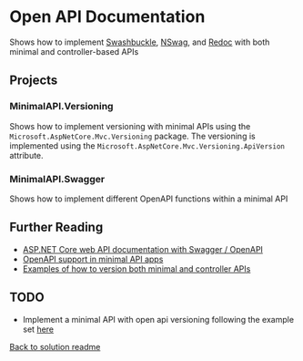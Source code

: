 ﻿# Open API Documentation
Shows how to implement [Swashbuckle](https://github.com/domaindrivendev/Swashbuckle.AspNetCore), [NSwag](https://github.com/RicoSuter/NSwag), and [Redoc](https://github.com/Redocly/redoc) with both minimal and controller-based APIs

## Projects
### MinimalAPI.Versioning
Shows how to implement versioning with minimal APIs using the `Microsoft.AspNetCore.Mvc.Versioning` package. The versioning is implemented using the `Microsoft.AspNetCore.Mvc.Versioning.ApiVersion` attribute.
### MinimalAPI.Swagger
Shows how to implement different OpenAPI functions within a minimal API
## Further Reading
- [ASP.NET Core web API documentation with Swagger / OpenAPI](https://learn.microsoft.com/en-us/aspnet/core/tutorials/web-api-help-pages-using-swagger?view=aspnetcore-8.0)
- [OpenAPI support in minimal API apps](https://learn.microsoft.com/en-us/aspnet/core/fundamentals/minimal-apis/openapi?view=aspnetcore-8.0)
- [Examples of how to version both minimal and controller APIs](https://github.com/dotnet/aspnet-api-versioning/tree/3857a332057d970ad11bac0edfdbff8a559a215d/examples/AspNetCore/WebApi)

## TODO
- Implement a minimal API with open api versioning following the example set [here](https://github.com/dotnet/aspnet-api-versioning/tree/3857a332057d970ad11bac0edfdbff8a559a215d/examples/AspNetCore/WebApi/MinimalOpenApiExample)

[Back to solution readme](../README.md)